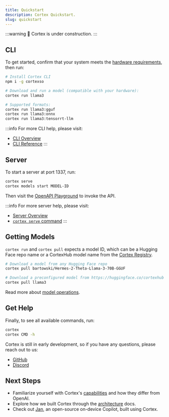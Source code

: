 ```yaml
---
title: Quickstart
description: Cortex Quickstart.
slug: quickstart
---
```


:::warning
🚧 Cortex is under construction.
:::

## CLI

To get started, confirm that your system meets the [hardware requirements](/docs/hardware), then run:

```bash
# Install Cortex CLI
npm i -g cortexso

# Download and run a model (compatible with your hardware):
cortex run llama3

# Supported formats:
cortex run llama3:gguf
cortex run llama3:onnx
cortex run llama3:tensorrt-llm
```

:::info
For more CLI help, please visit:
- [CLI Overview](/docs/command-line)
- [CLI Reference](/docs/cli)
:::

## Server

To start a server at port 1337, run:
```bash
cortex serve
cortex models start MODEL-ID
```

Then visit the [OpenAPI Playground](http://localhost:1337/api) to invoke the API.

:::info
For more server help, please visit:
- [Server Overview](/docs/server)
- [`cortex serve` command](/docs/cli/serve)
:::

## Getting Models

`cortex run` and `cortex pull` expects a model ID, which can be a Hugging Face repo name or a CortexHub model name from the [Cortex Registry](https://huggingface.co/cortexhub).

```bash
# Download a model from any Hugging Face repo
cortex pull bartowski/Hermes-2-Theta-Llama-3-70B-GGUF

# Download a preconfigured model from https://huggingface.co/cortexhub
cortex pull llama3
```

Read more about [model operations](./model-operations).

## Get Help

Finally, to see all available commands, run:
```bash
cortex
cortex CMD -h
```

Cortex is still in early development, so if you have any questions, please reach out to us: 
- [GitHub](https://github.com/janhq/cortex)
- [Discord](https://discord.gg/YFKKeuVu)

## Next Steps

- Familiarize yourself with Cortex's [capabilities](./chat-completions.mdx) and how they differ from OpenAI.
- Explore how we built Cortex through the [architecture](/docs/architecture) docs.
- Check out [Jan](https://jan.ai/), an open-source on-device Copilot, built using Cortex.